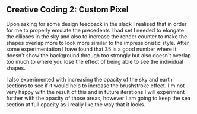 ## Creative Coding 2: Custom Pixel

Upon asking for some design feedback in the slack I realised that in order for me to properly emulate the precedents I had set I needed to elongate the ellipses in the sky
and also to increase the render counter to make the shapes overlap more to look more similar
to the impressionistic style. After some experimentation I have found that 35 is a good number where it doesn't show the background through too strongly but also doesn't overlap too much to where you lose the effect of being able to see the individual shapes.

I also experimented with increasing the opacity of the sky and earth sections to see if it would help to increase the brushstroke effect. I'm not very happy with the result of this and in future iterations I will experiment further with the opacity of those areas, however I am going to keep the sea section at full opacity as I really like the way that it looks.
